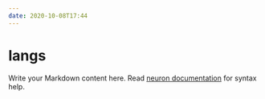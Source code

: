 ```yaml
---
date: 2020-10-08T17:44
---
```


# langs

Write your Markdown content here. Read [neuron documentation](https://neuron.zettel.page/2011404.html) for syntax help.


